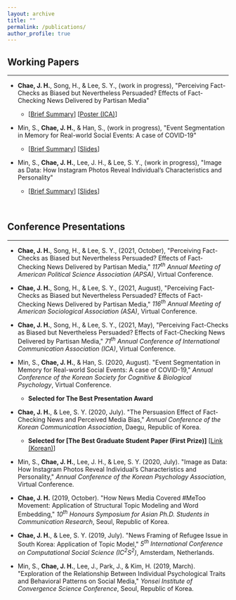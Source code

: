 ```yaml
---
layout: archive
title: ""
permalink: /publications/
author_profile: true
---
```

<!-- {% if author.googlescholar %}
  You can also find my articles on <u><a href="{{author.googlescholar}}">my Google Scholar profile</a>.</u>
{% endif %}

{% include base_path %}

{% for post in site.publications reversed %}
  {% include archive-single.html %}
{% endfor %} -->

## Working Papers
---
- **Chae, J. H.**, Song, H., & Lee, S. Y., (work in progress), "Perceiving Fact-Checks as Biased but Nevertheless Persuaded? Effects of Fact-Checking News Delivered by Partisan Media"
  - [[Brief Summary](/projects/project03_fact-checking-by-partisan-media)] [[Poster (ICA)](/files/project03_poster.pdf)]

- Min, S., **Chae, J. H.**, & Han, S., (work in progress), "Event Segmentation in Memory for Real-world Social Events: A case of COVID-19"
  - [[Brief Summary](/projects/project02_event-segmentation)] [[Slides](https://www.dropbox.com/s/gnlscp7gwiwe0hh/PPT_KSCBP2020.pdf?dl=0)]

- Min, S., **Chae, J. H.**, Lee, J. H., & Lee, S. Y., (work in progress), "Image as Data: How Instagram Photos Reveal Individual’s Characteristics and Personality"
  - [[Brief Summary](/projects/project01_image-as-data)] [[Slides](https://www.dropbox.com/s/hxnzaffyn0y743h/PPT_KPA2020.pdf?dl=0)]

&nbsp;

## Conference Presentations
---
- **Chae, J. H.**, Song, H., & Lee, S. Y., (2021, October), "Perceiving Fact-Checks as Biased but Nevertheless Persuaded? Effects of Fact-Checking News Delivered by Partisan Media," *117<sup>th</sup> Annual Meeting of American Political Science Association (APSA)*, Virtual Conference.

- **Chae, J. H.**, Song, H., & Lee, S. Y., (2021, August), "Perceiving Fact-Checks as Biased but Nevertheless Persuaded? Effects of Fact-Checking News Delivered by Partisan Media," *116<sup>th</sup> Annual Meeting of American Sociological Association (ASA)*, Virtual Conference.

- **Chae, J. H.**, Song, H., & Lee, S. Y., (2021, May), "Perceiving Fact-Checks as Biased but Nevertheless Persuaded? Effects of Fact-Checking News Delivered by Partisan Media," *71<sup>th</sup> Annual Conference of International Communication Association (ICA)*, Virtual Conference.

- Min, S., **Chae, J. H.**, & Han, S. (2020, August). "Event Segmentation in Memory for Real-world Social Events: A case of COVID-19," *Annual Conference of the Korean Society for Cognitive & Biological Psychology*, Virtual Conference.
  - **Selected for The Best Presentation Award**

- **Chae, J. H.**, & Lee, S. Y. (2020, July). "The Persuasion Effect of Fact-Checking News and Perceived Media Bias," *Annual Conference of the Korean Communication Association*, Daegu, Republic of Korea.
  - **Selected for [The Best Graduate Student Paper (First Prize)]** [[Link (Korean)](https://comm.or.kr/news/notice1/1000012302)]

- Min, S., **Chae, J. H.**, Lee, J. H., & Lee, S. Y. (2020, July). "Image as Data: How Instagram Photos Reveal Individual’s Characteristics and Personality," *Annual Conference of the Korean Psychology Association*, Virtual Conference.

- **Chae, J. H.** (2019, October). "How News Media Covered #MeToo Movement: Application of Structural Topic Modeling and Word Embedding," *10<sup>th</sup> Honours Symposium for Asian Ph.D. Students in Communication Research*, Seoul, Republic of Korea.

- **Chae, J. H.**, & Lee, S. Y. (2019, July). "News Framing of Refugee Issue in South Korea: Application of Topic Model," *5<sup>th</sup> International Conference on Computational Social Science (IC<sup>2</sup>S<sup>2</sup>)*, Amsterdam, Netherlands.

- Min, S., **Chae, J. H.**, Lee, J., Park, J., & Kim, H. (2019, March). "Exploration of the Relationship Between Individual Psychological Traits and Behavioral Patterns on Social Media," *Yonsei Institute of Convergence Science Conference*, Seoul, Republic of Korea.
